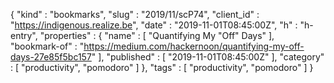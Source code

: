 {
  "kind" : "bookmarks",
  "slug" : "2019/11/scP74",
  "client_id" : "https://indigenous.realize.be",
  "date" : "2019-11-01T08:45:00Z",
  "h" : "h-entry",
  "properties" : {
    "name" : [ "Quantifying My \"Off\" Days" ],
    "bookmark-of" : "https://medium.com/hackernoon/quantifying-my-off-days-27e85f5bc157" ],
    "published" : [ "2019-11-01T08:45:00Z" ],
    "category" : [ "productivity", "pomodoro" ]
  },
  "tags" : [ "productivity", "pomodoro" ]
}
